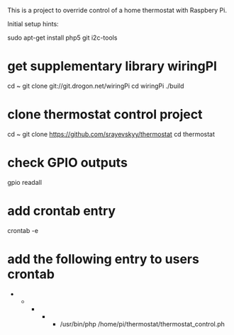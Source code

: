 This is a project to override control of a home thermostat with Raspbery Pi.

Initial setup hints:

sudo apt-get install php5 git i2c-tools

# get supplementary library wiringPI

cd ~
git clone git://git.drogon.net/wiringPi
cd wiringPi
./build

# clone thermostat control project

cd ~
git clone https://github.com/srayevskyy/thermostat
cd thermostat

# check GPIO outputs
gpio readall

# add crontab entry
crontab -e

# add the following entry to users crontab
* * * * * /usr/bin/php /home/pi/thermostat/thermostat_control.ph


